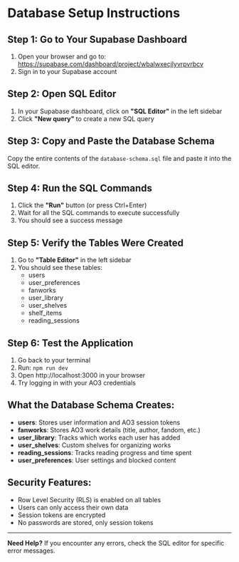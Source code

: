 # Database Setup Instructions

## Step 1: Go to Your Supabase Dashboard
1. Open your browser and go to: https://supabase.com/dashboard/project/wbalwxecjlyvrpvrbcv
2. Sign in to your Supabase account

## Step 2: Open SQL Editor
1. In your Supabase dashboard, click on **"SQL Editor"** in the left sidebar
2. Click **"New query"** to create a new SQL query

## Step 3: Copy and Paste the Database Schema
Copy the entire contents of the `database-schema.sql` file and paste it into the SQL editor.

## Step 4: Run the SQL Commands
1. Click the **"Run"** button (or press Ctrl+Enter)
2. Wait for all the SQL commands to execute successfully
3. You should see a success message

## Step 5: Verify the Tables Were Created
1. Go to **"Table Editor"** in the left sidebar
2. You should see these tables:
   - users
   - user_preferences
   - fanworks
   - user_library
   - user_shelves
   - shelf_items
   - reading_sessions

## Step 6: Test the Application
1. Go back to your terminal
2. Run: `npm run dev`
3. Open http://localhost:3000 in your browser
4. Try logging in with your AO3 credentials

## What the Database Schema Creates:
- **users**: Stores user information and AO3 session tokens
- **fanworks**: Stores AO3 work details (title, author, fandom, etc.)
- **user_library**: Tracks which works each user has added
- **user_shelves**: Custom shelves for organizing works
- **reading_sessions**: Tracks reading progress and time spent
- **user_preferences**: User settings and blocked content

## Security Features:
- Row Level Security (RLS) is enabled on all tables
- Users can only access their own data
- Session tokens are encrypted
- No passwords are stored, only session tokens

---

**Need Help?** If you encounter any errors, check the SQL editor for specific error messages.

